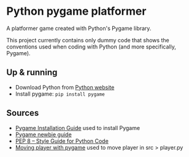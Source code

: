 # Python pygame platformer
A platformer game created with Python's Pygame library. 

This project currently contains only dummy code that shows the conventions used when coding with Python (and more specifically, Pygame).

## Up & running 
- Download Python from [Python website](https://www.python.org/downloads/)
- Install pygame: ```pip install pygame```
## Sources 
- [Pygame Installation Guide](https://www.pygame.org/wiki/GettingStarted) used to install Pygame
- [Pygame newbie guide](https://www.pygame.org/docs/tut/newbieguide.html)
- [PEP 8 – Style Guide for Python Code](https://peps.python.org/pep-0008/)
- [Moving player with pygame](https://opensource.com/article/17/12/game-python-moving-player) used to move player in src > player.py